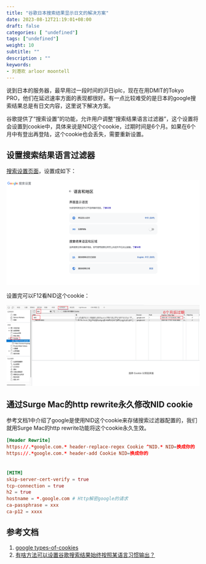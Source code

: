 ```yaml
---
title: "谷歌日本搜索结果显示日文的解决方案"
date: 2023-08-12T21:19:01+08:00
draft: false
categories: [ "undefined"]
tags: ["undefined"]
weight: 10
subtitle: ""
description : ""
keywords:
- 刘港欢 arloor moontell
---
```


说到日本的服务器，最早用过一段时间的沪日iplc，现在在用DMIT的Tokyo PRO，他们在延迟速率方面的表现都很好。有一点比较难受的是日本的google搜索结果总是有日文内容，这里说下解决方案。

谷歌提供了“搜索设置”的功能，允许用户调整“搜索结果语言过滤器”，这个设置将会设置到cookie中，具体来说是NID这个cookie，过期时间是6个月。如果在6个月中有登出再登陆，这个cookie也会丢失，需要重新设置。

## 设置搜索结果语言过滤器

[搜索设置页面](https://www.google.com/preferences?lang=1)，设置成如下：

![Alt text](/img/google-preference-setting.png)

设置完可以F12看NID这个cookie：

![Alt text](/img/google-nid-cookie.png)

## 通过Surge Mac的http rewrite永久修改NID cookie

参考文档1中介绍了google是使用NID这个cookie来存储搜索过滤器配置的，我们就用Surge Mac的http rewrite功能将这个cookie永久生效。

```toml
[Header Rewrite]
https://.*google.com.* header-replace-regex Cookie ^NID.* NID=换成你的
https://.*google.com.* header-add Cookie NID=换成你的


[MITM]
skip-server-cert-verify = true
tcp-connection = true
h2 = true
hostname = *.google.com # Http解密google的请求
ca-passphrase = xxx
ca-p12 = xxxx
```

## 参考文档

1. [google types-of-cookies](https://policies.google.com/technologies/cookies?hl=en-US#types-of-cookies)
2. [有啥方法可以设置谷歌搜索结果始终按照某语言习惯输出？](https://www.v2ex.com/t/964653#reply7)
